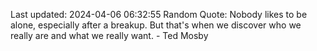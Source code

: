 Last updated: 2024-04-06 06:32:55
Random Quote: Nobody likes to be alone, especially after a breakup. But that's when we discover who we really are and what we really want. - Ted Mosby